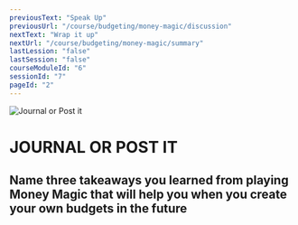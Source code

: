 ```yaml
---
previousText: "Speak Up"
previousUrl: "/course/budgeting/money-magic/discussion"
nextText: "Wrap it up"
nextUrl: "/course/budgeting/money-magic/summary"
lastLession: "false"
lastSession: "false"
courseModuleId: "6"
sessionId: "7"
pageId: "2"
---
```



![Journal or Post it](/assets/img/journal-it.png)
# JOURNAL OR POST IT

## Name three takeaways you learned from playing Money Magic that will help you when you create your own budgets in the future 
<sparkle-feed-post assignment-name="Name three takeaways you learned from playing Money Magic that will help you when you create your own budgets in the future?" ></sparkle-feed-post>